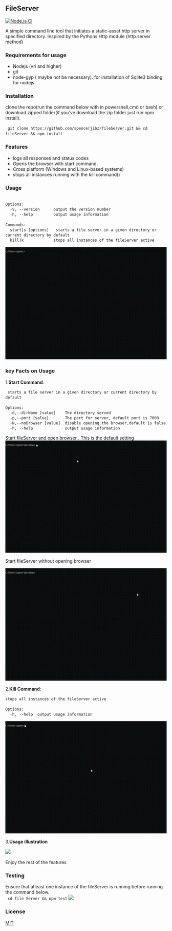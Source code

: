 ## FileServer 
[![Node.js CI](https://github.com/spencerjibz/fileServer/actions/workflows/node.js.yml/badge.svg)](https://github.com/spencerjibz/fileServer/actions/workflows/node.js.yml)

A simple command line tool that initiates a static-asset http server in specified directory. Inspired by the Pythons Http module (http.server method)
 
### Requirements for usage
 - Nodejs  (v4 and higher) 
 - git
 - node-gyp ( maybe not be necessary). for installation of Sqlite3 binding for nodejs
### Installation
clone the repo(run the command below with in powershell,cmd or  bash) or download zipped folder(if you've download the zip folder just run npm install).<br>
 
``` git clone https://github.com/spencerjibz/fileServer.git && cd  fileServer && npm install```
 
### Features
-  logs all  responses and status codes
 - Opens the browser with start command. 
 - Cross platform (Windows and Linux-based systems)
 -  stops all instances running with the kill command()
### Usage
``` Usage: app [options] [command]

Options:
  -V, --version      output the version number
  -h, --help         output usage information

Commands:
  start|s [options]   starts a file server in a given directory or current directory by default
  kill|k             stops all instances of the fileServer active

  ```
  
![](https://raw.githubusercontent.com/spencerjibz/fileServer/master/assets/general.gif)
### key Facts on Usage

1.**Start Command**: <br> 
```  
 starts a file server in a given directory or current directory by default

Options:
  -d,--dirName [value]    The directory served
  -p,--port [value]       The port for server, default port is 7000
  -N,--noBrowser [value]  disable opening the browser,default is false
  -h, --help              output usage information

```
Start fileServer and  open browser . This is the default setting
 ![](https://raw.githubusercontent.com/spencerjibz/fileServer/master/assets/startCommand.gif)

Start fileServer without opening browser

 ![](https://raw.githubusercontent.com/spencerjibz/fileServer/master/assets/NobrowserCommand.gif)
 

2.**Kill Command**: <br>
``` 
stops all instances of the fileServer active

Options:
  -h, --help  output usage information

```
 ![](https://raw.githubusercontent.com/spencerjibz/fileServer/master/assets/killCommand.gif)

3.**Usage illustration**<br>
 

 ![](https://raw.githubusercontent.com/spencerjibz/fileServer/master/assets/Crd.gif)

 Enjoy the rest of the features
### Testing
 Ensure that  atleast one instance of the fileServer is running before running the command below.<br>
 ```  cd file Server && npm test ```
  ![](https://raw.githubusercontent.com/spencerjibz/fileServer/master/assets/tests.gif)

### License
  [MIT](https://github.com/spencerjibz/fileServer/blob/master/LICENSE)
